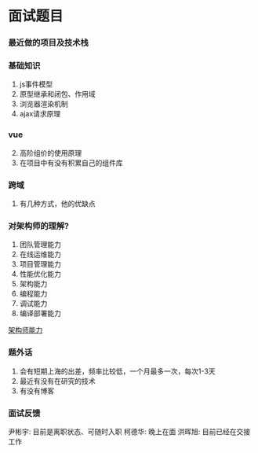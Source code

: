 # 面试题目

### 最近做的项目及技术栈

### 基础知识
1. js事件模型
2. 原型继承和闭包、作用域
3. 浏览器渲染机制
4. ajax请求原理


### vue
2. 高阶组价的使用原理
3. 在项目中有没有积累自己的组件库


### 跨域
1. 有几种方式，他的优缺点


### 对架构师的理解?
1. 团队管理能力
2. 在线运维能力
3. 项目管理能力
4. 性能优化能力
5. 架构能力
6. 编程能力
7. 调试能力
8. 编译部署能力


[架构师能力](https://tech.meituan.com/2018/04/16/study-vs-work.html)
### 题外话
1. 会有短期上海的出差，频率比较低，一个月最多一次，每次1-3天
2. 最近有没有在研究的技术
3. 有没有博客


### 面试反馈
尹彬宇: 目前是离职状态、可随时入职
柯德华: 晚上在面
洪晖旭: 目前已经在交接工作
